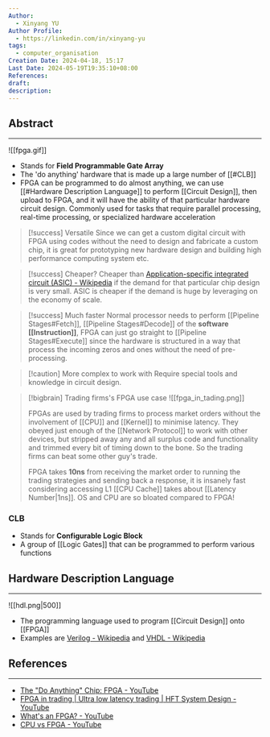 ```yaml
---
Author:
  - Xinyang YU
Author Profile:
  - https://linkedin.com/in/xinyang-yu
tags:
  - computer_organisation
Creation Date: 2024-04-18, 15:17
Last Date: 2024-05-19T19:35:10+08:00
References: 
draft: 
description: 
---
```

## Abstract
---

![[fpga.gif]]

- Stands for **Field Programmable Gate Array**
- The 'do anything' hardware that is made up a large number of [[#CLB]]
- FPGA can be programmed to do almost anything, we can use [[#Hardware Description Language]] to perform [[Circuit Design]], then upload to FPGA, and it will have the ability of that particular hardware circuit design. Commonly used for tasks that require parallel processing, real-time processing, or specialized hardware acceleration

>[!success] Versatile
> Since we can get a custom digital circuit with FPGA using codes without the need to design and fabricate a custom chip, it is great for prototyping new hardware design and building high performance computing system etc.

>[!success] Cheaper?
> Cheaper than [Application-specific integrated circuit (ASIC) - Wikipedia](https://en.wikipedia.org/wiki/Application-specific_integrated_circuit) if the demand for that particular chip design is very small. ASIC is cheaper if the demand is huge by leveraging on the economy of scale. 

>[!success] Much faster
> Normal processor needs to perform [[Pipeline Stages#Fetch]], [[Pipeline Stages#Decode]] of the **software [[Instruction]]**, FPGA can just go straight to [[Pipeline Stages#Execute]] since the hardware is structured in a way that process the incoming zeros and ones without the need of pre-processing.

>[!caution] More complex to work with
> Require special tools and knowledge in circuit design.

>[!bigbrain] Trading firms's FPGA use case
>![[fpga_in_tading.png]]
>
> FPGAs are used by trading firms to process market orders without the involvement of [[CPU]] and [[Kernel]] to minimise latency. They obeyed just enough of the [[Network Protocol]] to work with other devices, but stripped away any and all surplus code and functionality and trimmed every bit of timing down to the bone. So the trading firms can beat some other guy's trade.
> 
> FPGA takes **10ns** from receiving the market order to running the trading strategies and sending back a response, it is insanely fast considering accessing L1 [[CPU Cache]] takes about [[Latency Number|1ns]]. OS and CPU are so bloated compared to FPGA!
### CLB
- Stands for **Configurable Logic Block**
- A group of [[Logic Gates]] that can be programmed to perform various functions


## Hardware Description Language
---

![[hdl.png|500]]

- The programming language used to program [[Circuit Design]] onto [[FPGA]]
- Examples are [Verilog - Wikipedia](https://en.wikipedia.org/wiki/Verilog#:~:text=Verilog%2C%20standardized%20as%20IEEE%201364,register%2Dtransfer%20level%20of%20abstraction.) and [VHDL - Wikipedia](https://en.wikipedia.org/wiki/VHDL)


## References 
---
- [The "Do Anything" Chip: FPGA - YouTube](https://www.youtube.com/watch?v=ePwo3P1iZO4)
- [FPGA in trading | Ultra low latency trading | HFT System Design - YouTube](https://www.youtube.com/watch?v=uJT33dnTlqY)
- [What's an FPGA? - YouTube](https://youtu.be/iHg0mmIg0UU?si=aqlvfXdkPlzbajlQ)
- [CPU vs FPGA - YouTube](https://www.youtube.com/watch?v=BML1YHZpx2o)